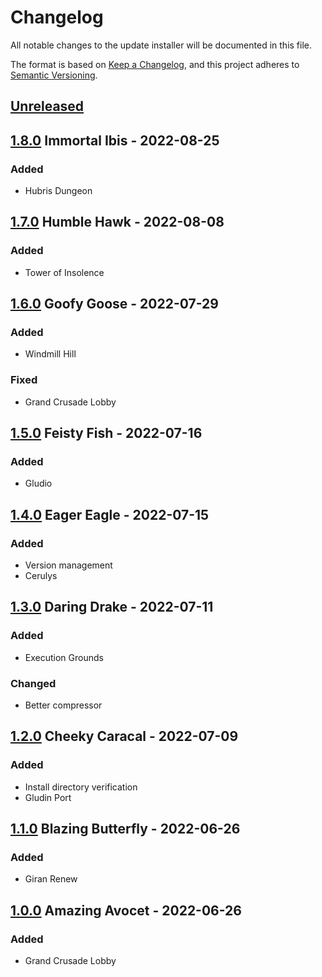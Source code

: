 # Changelog

All notable changes to the update installer will be documented in this file.

The format is based on [Keep a Changelog](https://keepachangelog.com/en/1.0.0/),
and this project adheres to [Semantic Versioning](https://semver.org/spec/v2.0.0.html).

## [Unreleased]

## [1.8.0] Immortal Ibis - 2022-08-25

### Added

- Hubris Dungeon

## [1.7.0] Humble Hawk - 2022-08-08

### Added

- Tower of Insolence

## [1.6.0] Goofy Goose - 2022-07-29

### Added

- Windmill Hill

### Fixed

- Grand Crusade Lobby

## [1.5.0] Feisty Fish - 2022-07-16

### Added

- Gludio

## [1.4.0] Eager Eagle - 2022-07-15

### Added

- Version management
- Cerulys

## [1.3.0] Daring Drake - 2022-07-11

### Added

- Execution Grounds

### Changed

- Better compressor

## [1.2.0] Cheeky Caracal - 2022-07-09

### Added

- Install directory verification
- Gludin Port

## [1.1.0] Blazing Butterfly - 2022-06-26

### Added

- Giran Renew

## [1.0.0] Amazing Avocet - 2022-06-26

### Added

- Grand Crusade Lobby

[unreleased]: https://github.com/vae-soli-fr/client/compare/update-v1.8.0...HEAD
[1.8.0]: https://github.com/vae-soli-fr/client/compare/update-v1.7.0...update-v1.8.0
[1.7.0]: https://github.com/vae-soli-fr/client/compare/update-v1.6.0...update-v1.7.0
[1.6.0]: https://github.com/vae-soli-fr/client/compare/update-v1.5.0...update-v1.6.0
[1.5.0]: https://github.com/vae-soli-fr/client/compare/update-v1.4.0...update-v1.5.0
[1.4.0]: https://github.com/vae-soli-fr/client/compare/update-v1.3.0...update-v1.4.0
[1.3.0]: https://github.com/vae-soli-fr/client/compare/update-v1.2.0...update-v1.3.0
[1.2.0]: https://github.com/vae-soli-fr/client/compare/update-v1.1.0...update-v1.2.0
[1.1.0]: https://github.com/vae-soli-fr/client/compare/update-v1.0.0...update-v1.1.0
[1.0.0]: https://github.com/vae-soli-fr/client/releases/tag/update-v1.0.0
